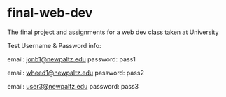 # final-web-dev
The final project and assignments for a web dev class taken at University


Test Username & Password info: 

email: jonb1@newpaltz.edu
password: pass1

email: wheed1@newpaltz.edu
password: pass2

email: user3@newpaltz.edu
password: pass3
